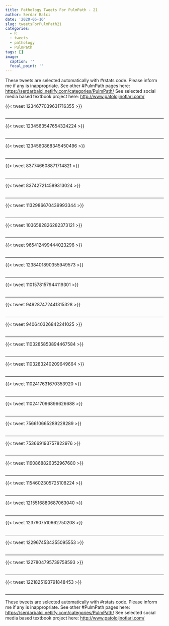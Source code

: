 ```yaml
---
title: Pathology Tweets For PulmPath - 21
author: Serdar Balci
date: '2020-05-16'
slug: tweetsForPulmPath21
categories:
  - R
  - tweets
  - pathology
  - PulmPath
tags: []
image:
  caption: ''
  focal_point: ''
---
```



These tweets are selected automatically with #rstats code. Please inform me if any is inappropriate.
See other #PulmPath pages here: https://serdarbalci.netlify.com/categories/PulmPath/ 
See selected social media based textbook project here: http://www.patolojinotlari.com/

{{< tweet 1234677039631716355 >}}
<br>
<br>
<hr>
{{< tweet 1234563547654324224 >}}
<br>
<br>
<hr>
{{< tweet 1234560868345450496 >}}
<br>
<br>
<hr>
{{< tweet 837746608871714821 >}}
<br>
<br>
<hr>
{{< tweet 837427214589313024 >}}
<br>
<br>
<hr>
{{< tweet 1132986670439993344 >}}
<br>
<br>
<hr>
{{< tweet 1036582826282373121 >}}
<br>
<br>
<hr>
{{< tweet 965412499444023296 >}}
<br>
<br>
<hr>
{{< tweet 1238401890355949573 >}}
<br>
<br>
<hr>
{{< tweet 1101578157944119301 >}}
<br>
<br>
<hr>
{{< tweet 949287472441315328 >}}
<br>
<br>
<hr>
{{< tweet 940640326842241025 >}}
<br>
<br>
<hr>
{{< tweet 1103285853894467584 >}}
<br>
<br>
<hr>
{{< tweet 1103283240209649664 >}}
<br>
<br>
<hr>
{{< tweet 1102417631670353920 >}}
<br>
<br>
<hr>
{{< tweet 1102417096896626688 >}}
<br>
<br>
<hr>
{{< tweet 756610665289228289 >}}
<br>
<br>
<hr>
{{< tweet 753669193757822976 >}}
<br>
<br>
<hr>
{{< tweet 1160868826352967680 >}}
<br>
<br>
<hr>
{{< tweet 1154602305725108224 >}}
<br>
<br>
<hr>
{{< tweet 1215516880687063040 >}}
<br>
<br>
<hr>
{{< tweet 1237907510662750208 >}}
<br>
<br>
<hr>
{{< tweet 1229674534355095553 >}}
<br>
<br>
<hr>
{{< tweet 1227804795739758593 >}}
<br>
<br>
<hr>
{{< tweet 1221825193791848453 >}}
<br>
<br>
<hr>


These tweets are selected automatically with #rstats code. Please inform me if any is inappropriate.
See other #PulmPath pages here: https://serdarbalci.netlify.com/categories/PulmPath/ 
See selected social media based textbook project here: http://www.patolojinotlari.com/
